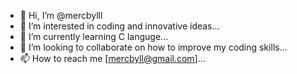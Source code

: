 - 👋 Hi, I’m @mercbylll
- 👀 I’m interested in coding and innovative ideas...
- 🌱 I’m currently learning C languge...
- 💞️ I’m looking to collaborate on how to improve my coding skills...
- 📫 How to reach me [mercbyll@gmail.com]...


<!---
mercbylll/mercbylll is a ✨ special ✨ repository because its `README.md` (this file) appears on your GitHub profile.
You can click the Preview link to take a look at your changes.
--->

